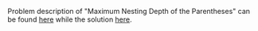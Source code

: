 Problem description of "Maximum Nesting Depth of the Parentheses" can be found [here](https://leetcode.com/problems/maximum-nesting-depth-of-the-parentheses/) while the solution [here](https://github.com/aurimas13/LeetCode-HR-MAANG/blob/main/LeetCode/Java%20Solutions/Maximum%20Nesting%20Depth%20of%20the%20Parentheses/maximum.java).
